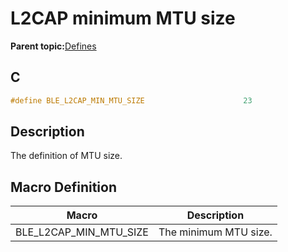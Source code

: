 # L2CAP minimum MTU size

**Parent topic:**[Defines](GUID-565156DB-69EB-46D5-863E-7A7329456648.md)

## C

```c
#define BLE_L2CAP_MIN_MTU_SIZE                      23
```

## Description

The definition of MTU size.

## Macro Definition

|Macro|Description|
|-----|-----------|
|BLE\_L2CAP\_MIN\_MTU\_SIZE|The minimum MTU size.|

